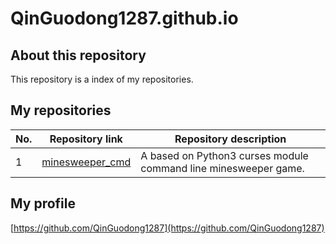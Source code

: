 # QinGuodong1287.github.io

## About this repository

This repository is a index of my repositories.

## My repositories

|No.|Repository link|Repository description|
|---|---------------|----------------------|
|1|[minesweeper_cmd](https://github.com/QinGuodong1287/minesweeper_cmd)|A based on Python3 curses module command line minesweeper game.|

## My profile

[https://github.com/QinGuodong1287](https://github.com/QinGuodong1287)
